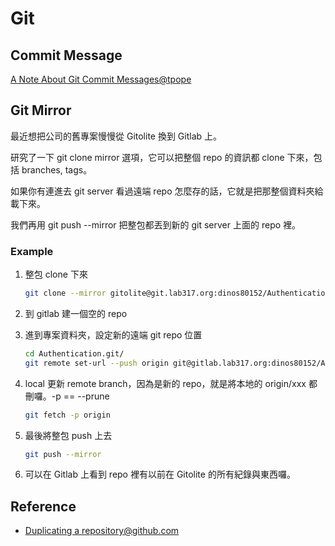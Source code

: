 # Git

## Commit Message

[A Note About Git Commit Messages@tpope](http://tbaggery.com/2008/04/19/a-note-about-git-commit-messages.html)

## Git Mirror

最近想把公司的舊專案慢慢從 Gitolite 換到 Gitlab 上。

研究了一下 git clone mirror 選項，它可以把整個 repo 的資訊都 clone 下來，包括 branches, tags。

如果你有連進去 git server 看過遠端 repo 怎麼存的話，它就是把那整個資料夾給載下來。

我們再用 git push \--mirror 把整包都丟到新的 git server 上面的 repo 裡。

### Example

1. 整包 clone 下來

    ```bash
    git clone --mirror gitolite@git.lab317.org:dinos80152/Authentication
    ```

1. 到 gitlab 建一個空的 repo
1. 進到專案資料夾，設定新的遠端 git repo 位置

    ```bash
    cd Authentication.git/
    git remote set-url --push origin git@gitlab.lab317.org:dinos80152/Authentication.git
    ```

1. local 更新 remote branch，因為是新的 repo，就是將本地的 origin/xxx 都刪囉。-p == \--prune

    ```bash
    git fetch -p origin
    ```

1. 最後將整包 push 上去

    ```bash
    git push --mirror
    ```

1. 可以在 Gitlab 上看到 repo 裡有以前在 Gitolite 的所有紀錄與東西囉。

## Reference

* [Duplicating a repository@github.com](https://help.github.com/articles/duplicating-a-repository/)